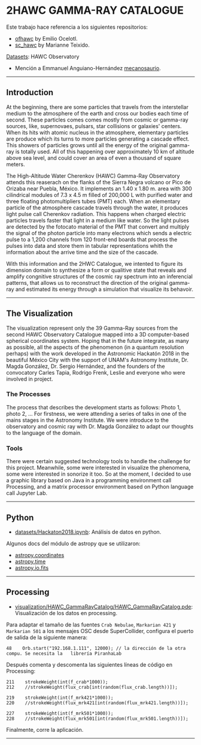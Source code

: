 # 2HAWC GAMMA-RAY CATALOGUE

Este trabajo hace referencia a los siguientes repositorios:

  * [ofhawc](https://github.com/EmilioOcelotl/ofhawc) by Emilio Ocelotl.
  * [sc_hawc](https://github.com/marianneteixido/sc_hawc) by Marianne Teixido.

[Datasets](https://data.hawc-observatory.org/datasets.php): HAWC Observatory

  * Mención a Emmanuel Anguiano-Hernández [mecanosaurio](https://github.com/mecanosaurio).

---
## Introduction

At the beginning, there are some particles that travels from the interstellar medium to the atmosphere of the earth and cross our bodies each time of second. These particles comes comes mostly from cosmic or gamma-ray sources, like, supernovaes, pulsars, star collisions or galaxies' centers. When its hits with atomic nucleus in the atmosphere, elementary particles are produce which its turns to more particles generating a cascade effect. This showers of particles grows until all the energy of the original gamma-ray is totally used. All of this happening over approximately 10 km of altitude above sea level, and could cover an area of even a thousand of square meters.

The High-Altitude Water Cherenkov (HAWC) Gamma-Ray Observatory attends this reaserach on the flanks of the Sierra Negra volcano or Pico de Orizaba near Puebla, México. It implements an 1.40 x 1.80 m. area with 300 cilindrical modules of 7.3 x 4.5 m filled of 200,000 L with purified water and three floating photomultipliers tubes (PMT) each. When an elementary particle of the atmosphere cascade travels through the water, it produces light pulse call Cherenkov radiation. This happens when charged electric particles travels faster that light in a medium like water. So the light pulses are detected by the fotocato material of the PMT that convert and multiply the signal of the photon particle into many electrons which sends a electric pulse to a 1,200 channels from 120 front-end boards that process the pulses into data and store them in tabular representations whith the information about the arrive time and the size of the cascade.

With this information and the 2HWC Catalogue, we intented to figure its dimension domain to synthesize a form or qualitive state that reveals and amplify congnitive structures of the cosmic ray spectrum into an inferencial patterns, that allows us to reconstruct the direction of the original gamma-ray and estimated its energy through a simulation that visualize its behavoir.

---
## The Visualization

The visualization represent only the 39 Gamma-Ray sources from the second HAWC Observatory Catalogue mapped into a 3D computer-based spherical coordinates system. Hoping that in the future integrate, as many as possible, all the aspects of the phenomenon (in a quantum resolution perhaps) with the work developed in the Astronomic Hackatón 2018 in the beautiful México City with the support of UNAM's Astronomy Institute, Dr. Magda González, Dr. Sergio Hernández, and the founders of the convocatory Carles Tapia, Rodrigo Frenk, Leslie and everyone who were involved in project.

### The Processes

The process that describes the development starts as follows:
Photo 1, photo 2, ...
For firstness, we were attending a series of talks in one of the mains stages in the Astronomy Institute. We were introduce to the observatory and cosmic ray with Dr. Magda González to adapt our thoughts to the language of the domain.

### Tools

There were certain suggested technology tools to handle the challenge for this project. Meanwhile, some were interested in visualize the phenomena, some were interested in sonorize it too. So at the moment, I decided to use a graphic library based on Java in a programming environment call Processing, and a matrix processor environment based on Python language call Jupyter Lab.

---

## Python

  * [datasets/Hackaton2018.ipynb](datasets/Hackaton2018.ipynb): Análisis de datos en python.

Algunos docs del módulo de astropy que se utilizaron:

  * [astropy.coordinates](http://docs.astropy.org/en/stable/coordinates/index.html)
  * [astropy.time](http://docs.astropy.org/en/stable/time/index.html)
  * [astropy.io.fits](http://docs.astropy.org/en/stable/io/fits/)

---

## Processing

  * [visualization/HAWC_GammaRayCatalog/HAWC_GammaRayCatalog.pde](visualization/HAWC_GammaRayCatalog/HAWC_GammaRayCatalog.pde): Visualización de los datos en processing.

Para adaptar el tamaño de las fuentes `Crab Nebulae`, `Markarian 421` y `Markarian 501` a los mensajes OSC desde SuperCollider, configura el puerto de salida de la siguiente manera:

```
48    Orb.start("192.168.1.111", 12000); // la dirección de la otra compu. Se necesita la   librería PiranhaLab
```

Después comenta y descomenta las siguientes líneas de código en Processing:

```
211    strokeWeight(int(f_crab*1000));
212    //strokeWeight(flux_crab[int(random(flux_crab.length))]);

219    strokeWeight(int(f_mrk421*1000));
220    //strokeWeight(flux_mrk421[int(random(flux_mrk421.length))]);

227    strokeWeight(int(f_mrk501*1000));
228    //strokeWeight(flux_mrk501[int(random(flux_mrk501.length))]);
```

Finalmente, corre la aplicación.

---
